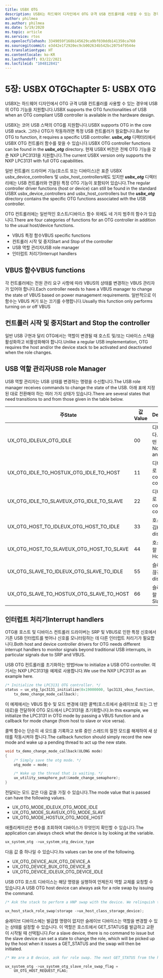 ```yaml
---
title: USBX OTG
description: USBX는 하드웨어 디자인에서 OTG 규격 USB 컨트롤러를 사용할 수 있는 경우에 USB의 OTG 기능을 지원합니다.
author: philmea
ms.author: philmea
ms.date: 5/19/2020
ms.topic: article
ms.service: rtos
ms.openlocfilehash: 3349059f168b145629ca9bf030ddb141350ca760
ms.sourcegitcommit: e3d42e1f2920ec9cb002634b542bc20754f9544e
ms.translationtype: HT
ms.contentlocale: ko-KR
ms.lasthandoff: 03/22/2021
ms.locfileid: "104812841"
---
```

# <a name="chapter-5-usbx-otg"></a><span data-ttu-id="3f1b9-103">5장: USBX OTG</span><span class="sxs-lookup"><span data-stu-id="3f1b9-103">Chapter 5: USBX OTG</span></span>

<span data-ttu-id="3f1b9-104">USBX는 하드웨어 디자인에서 OTG 규격 USB 컨트롤러를 사용할 수 있는 경우에 USB의 OTG 기능을 지원합니다.</span><span class="sxs-lookup"><span data-stu-id="3f1b9-104">USBX supports the OTG functionalities of USB when an OTG compliant USB controller is available in the hardware design.</span></span>

<span data-ttu-id="3f1b9-105">USBX는 코어 USB 스택의 OTG를 지원합니다.</span><span class="sxs-lookup"><span data-stu-id="3f1b9-105">USBX supports OTG in the core USB stack.</span></span> <span data-ttu-id="3f1b9-106">그러나 OTG가 작동하려면 특정 USB 컨트롤러가 필요합니다.</span><span class="sxs-lookup"><span data-stu-id="3f1b9-106">But for OTG to function, it requires a specific USB controller.</span></span> <span data-ttu-id="3f1b9-107">***usbx_otg*** 디렉터리에서 USBX OTG 컨트롤러 함수를 찾을 수 있습니다.</span><span class="sxs-lookup"><span data-stu-id="3f1b9-107">USBX OTG controller functions can be found in the ***usbx_otg*** directory.</span></span> <span data-ttu-id="3f1b9-108">현재 USBX 버전은 전체 OTG 기능을 갖춘 NXP LPC3131을 지원합니다.</span><span class="sxs-lookup"><span data-stu-id="3f1b9-108">The current USBX version only supports the NXP LPC3131 with full OTG capabilities.</span></span>

<span data-ttu-id="3f1b9-109">일반 컨트롤러 드라이버 기능(호스트 또는 디바이스)은 표준 USBX usbx_device_controllers 및 usbx_host_controllers에도 있지만 ***usbx_otg*** 디렉터리에는 USB 컨트롤러와 연결된 특정 OTG 기능이 포함되어 있습니다.</span><span class="sxs-lookup"><span data-stu-id="3f1b9-109">The regular controller driver functions (host or device) can still be found in the standard USBX usbx_device_controllers and usbx_host_controllers but the ***usbx_otg*** directory contains the specific OTG functions associated with the USB controller.</span></span>

<span data-ttu-id="3f1b9-110">OTG 컨트롤러에는 일반적인 호스트/디바이스 함수 외에도 네 가지 범주의 함수가 있습니다.</span><span class="sxs-lookup"><span data-stu-id="3f1b9-110">There are four categories of functions for an OTG controller in addition to the usual host/device functions.</span></span>

- <span data-ttu-id="3f1b9-111">VBUS 특정 함수</span><span class="sxs-lookup"><span data-stu-id="3f1b9-111">VBUS specific functions</span></span>
- <span data-ttu-id="3f1b9-112">컨트롤러 시작 및 중지</span><span class="sxs-lookup"><span data-stu-id="3f1b9-112">Start and Stop of the controller</span></span>
- <span data-ttu-id="3f1b9-113">USB 역할 관리자</span><span class="sxs-lookup"><span data-stu-id="3f1b9-113">USB role manager</span></span>
- <span data-ttu-id="3f1b9-114">인터럽트 처리기</span><span class="sxs-lookup"><span data-stu-id="3f1b9-114">Interrupt handlers</span></span>

## <a name="vbus-functions"></a><span data-ttu-id="3f1b9-115">VBUS 함수</span><span class="sxs-lookup"><span data-stu-id="3f1b9-115">VBUS functions</span></span>

<span data-ttu-id="3f1b9-116">각 컨트롤러에는 전원 관리 요구 사항에 따라 VBUS의 상태를 변경하는 VBUS 관리자가 있어야 합니다.</span><span class="sxs-lookup"><span data-stu-id="3f1b9-116">Each controller needs to have a VBUS manager to change the state of VBUS based on power management requirements.</span></span> <span data-ttu-id="3f1b9-117">일반적으로 이 함수는 VBUS 켜기 또는 끄기를 수행합니다.</span><span class="sxs-lookup"><span data-stu-id="3f1b9-117">Usually this function only performs turning on or off VBUS</span></span>

## <a name="start-and-stop-the-controller"></a><span data-ttu-id="3f1b9-118">컨트롤러 시작 및 중지</span><span class="sxs-lookup"><span data-stu-id="3f1b9-118">Start and Stop the controller</span></span>

<span data-ttu-id="3f1b9-119">일반 USB 구현과 달리 OTG에서는 역할이 변경될 때 호스트 및/또는 디바이스 스택을 활성화하고 비활성화해야 합니다.</span><span class="sxs-lookup"><span data-stu-id="3f1b9-119">Unlike a regular USB implementation, OTG requires the host and/or the device stack to be activated and deactivated when the role changes.</span></span>

## <a name="usb-role-manager"></a><span data-ttu-id="3f1b9-120">USB 역할 관리자</span><span class="sxs-lookup"><span data-stu-id="3f1b9-120">USB role Manager</span></span>

<span data-ttu-id="3f1b9-121">USB 역할 관리자는 USB 상태를 변경하는 명령을 수신합니다.</span><span class="sxs-lookup"><span data-stu-id="3f1b9-121">The USB role manager receives commands to change the state of the USB.</span></span> <span data-ttu-id="3f1b9-122">아래 표에 지정된 대로 전환해야 하는 여러 가지 상태가 있습니다.</span><span class="sxs-lookup"><span data-stu-id="3f1b9-122">There are several states that need transitions to and from those given in the table below.</span></span>

| <span data-ttu-id="3f1b9-123">주</span><span class="sxs-lookup"><span data-stu-id="3f1b9-123">State</span></span>                    | <span data-ttu-id="3f1b9-124">값</span><span class="sxs-lookup"><span data-stu-id="3f1b9-124">Value</span></span> | <span data-ttu-id="3f1b9-125">Description</span><span class="sxs-lookup"><span data-stu-id="3f1b9-125">Description</span></span>                                           |
| ------------------------ | ----- | ----------------------------------------------------- |
| <span data-ttu-id="3f1b9-126">UX_OTG_IDLE</span><span class="sxs-lookup"><span data-stu-id="3f1b9-126">UX_OTG_IDLE</span></span>            | <span data-ttu-id="3f1b9-127">0</span><span class="sxs-lookup"><span data-stu-id="3f1b9-127">0</span></span>     | <span data-ttu-id="3f1b9-128">디바이스가 유휴 상태입니다.</span><span class="sxs-lookup"><span data-stu-id="3f1b9-128">The device is Idle.</span></span> <span data-ttu-id="3f1b9-129">어떤 항목에도 연결되지 않음</span><span class="sxs-lookup"><span data-stu-id="3f1b9-129">Not connected to anything</span></span> |
| <span data-ttu-id="3f1b9-130">UX_OTG_IDLE_TO_HOST</span><span class="sxs-lookup"><span data-stu-id="3f1b9-130">UX_OTG_IDLE_TO_HOST</span></span>  | <span data-ttu-id="3f1b9-131">1</span><span class="sxs-lookup"><span data-stu-id="3f1b9-131">1</span></span>     | <span data-ttu-id="3f1b9-132">디바이스가 A 형식 커넥터로 연결됨</span><span class="sxs-lookup"><span data-stu-id="3f1b9-132">Device is connected with type A connector</span></span>             |
| <span data-ttu-id="3f1b9-133">UX_OTG_IDLE_TO_SLAVE</span><span class="sxs-lookup"><span data-stu-id="3f1b9-133">UX_OTG_IDLE_TO_SLAVE</span></span> | <span data-ttu-id="3f1b9-134">2</span><span class="sxs-lookup"><span data-stu-id="3f1b9-134">2</span></span>     | <span data-ttu-id="3f1b9-135">디바이스가 B 형식 커넥터로 연결됨</span><span class="sxs-lookup"><span data-stu-id="3f1b9-135">Device is connected with type B connector</span></span>             |
| <span data-ttu-id="3f1b9-136">UX_OTG_HOST_TO_IDLE</span><span class="sxs-lookup"><span data-stu-id="3f1b9-136">UX_OTG_HOST_TO_IDLE</span></span>  | <span data-ttu-id="3f1b9-137">3</span><span class="sxs-lookup"><span data-stu-id="3f1b9-137">3</span></span>     | <span data-ttu-id="3f1b9-138">호스트 디바이스의 연결 끊김</span><span class="sxs-lookup"><span data-stu-id="3f1b9-138">Host device got disconnected</span></span>                          |
| <span data-ttu-id="3f1b9-139">UX_OTG_HOST_TO_SLAVE</span><span class="sxs-lookup"><span data-stu-id="3f1b9-139">UX_OTG_HOST_TO_SLAVE</span></span> | <span data-ttu-id="3f1b9-140">4</span><span class="sxs-lookup"><span data-stu-id="3f1b9-140">4</span></span>     | <span data-ttu-id="3f1b9-141">호스트에서 슬레이브로 역할 전환</span><span class="sxs-lookup"><span data-stu-id="3f1b9-141">Role swap from Host to Slave</span></span>                          |
| <span data-ttu-id="3f1b9-142">UX_OTG_SLAVE_TO_IDLE</span><span class="sxs-lookup"><span data-stu-id="3f1b9-142">UX_OTG_SLAVE_TO_IDLE</span></span> | <span data-ttu-id="3f1b9-143">5</span><span class="sxs-lookup"><span data-stu-id="3f1b9-143">5</span></span>     | <span data-ttu-id="3f1b9-144">슬레이브 디바이스의 연결 끊김</span><span class="sxs-lookup"><span data-stu-id="3f1b9-144">Slave device is disconnected</span></span>                          |
| <span data-ttu-id="3f1b9-145">UX_OTG_SLAVE_TO_HOST</span><span class="sxs-lookup"><span data-stu-id="3f1b9-145">UX_OTG_SLAVE_TO_HOST</span></span> | <span data-ttu-id="3f1b9-146">6</span><span class="sxs-lookup"><span data-stu-id="3f1b9-146">6</span></span>     | <span data-ttu-id="3f1b9-147">슬레이브에서 호스트로 역할 전환</span><span class="sxs-lookup"><span data-stu-id="3f1b9-147">Role swap from Slave to Host</span></span>                          |

## <a name="interrupt-handlers"></a><span data-ttu-id="3f1b9-148">인터럽트 처리기</span><span class="sxs-lookup"><span data-stu-id="3f1b9-148">Interrupt handlers</span></span>

<span data-ttu-id="3f1b9-149">OTG용 호스트 및 디바이스 컨트롤러 드라이버는 SRP 및 VBUS로 인한 특정 신호에서 기존 USB 인터럽트를 벗어나 신호를 모니터링하는 데 다른 인터럽트 처리기가 필요합니다.</span><span class="sxs-lookup"><span data-stu-id="3f1b9-149">Both host and device controller drivers for OTG needs different interrupt handlers to monitor signals beyond traditional USB interrupts, in particular signals due to SRP and VBUS.</span></span>

<span data-ttu-id="3f1b9-150">USB OTG 컨트롤러를 초기화하는 방법</span><span class="sxs-lookup"><span data-stu-id="3f1b9-150">How to initialize a USB OTG controller.</span></span> <span data-ttu-id="3f1b9-151">여기서는 NXP LPC3131을 예제로 사용합니다.</span><span class="sxs-lookup"><span data-stu-id="3f1b9-151">We use the NXP LPC3131 as an example here.</span></span>

```C
/* Initialize the LPC3131 OTG controller. */
status = ux_otg_lpc3131_initialize(0x19000000, lpc3131_vbus_function,
    tx_demo_change_mode_callback);
```

<span data-ttu-id="3f1b9-152">이 예제에서는 VBUS 함수 및 모드 변경에 대한 콜백(호스트에서 슬레이브로 또는 그 반대로)을 전달하여 OTG 모드에서 LPC3131을 초기화합니다.</span><span class="sxs-lookup"><span data-stu-id="3f1b9-152">In this example, we initialize the LPC3131 in OTG mode by passing a VBUS function and a callback for mode change (from host to slave or vice versa).</span></span>

<span data-ttu-id="3f1b9-153">콜백 함수는 단순히 새 모드를 기록하고 보류 중인 스레드의 절전 모드를 해제하여 새 상태를 작동시켜야 합니다.</span><span class="sxs-lookup"><span data-stu-id="3f1b9-153">The callback function should simply record the new mode and wake up a pending thread to act up the new state.</span></span>

```C
void tx_demo_change_mode_callback(ULONG mode)
{
    /* Simply save the otg mode. */
    otg_mode = mode;

    /* Wake up the thread that is waiting. */
    ux_utility_semaphore_put(&mode_change_semaphore);
}
```

<span data-ttu-id="3f1b9-154">전달되는 모드 값은 다음 값을 가질 수 있습니다.</span><span class="sxs-lookup"><span data-stu-id="3f1b9-154">The mode value that is passed can have the following values.</span></span>

- <span data-ttu-id="3f1b9-155">UX_OTG_MODE_IDLE</span><span class="sxs-lookup"><span data-stu-id="3f1b9-155">UX_OTG_MODE_IDLE</span></span>
- <span data-ttu-id="3f1b9-156">UX_OTG_MODE_SLAVE</span><span class="sxs-lookup"><span data-stu-id="3f1b9-156">UX_OTG_MODE_SLAVE</span></span>
- <span data-ttu-id="3f1b9-157">UX_OTG_MODE_HOST</span><span class="sxs-lookup"><span data-stu-id="3f1b9-157">UX_OTG_MODE_HOST</span></span>

<span data-ttu-id="3f1b9-158">애플리케이션은 변수를 조회하여 디바이스가 무엇인지 확인할 수 있습니다.</span><span class="sxs-lookup"><span data-stu-id="3f1b9-158">The application can always check what the device is by looking at the variable.</span></span>

```C
ux_system_otg ->ux_system_otg_device_type
```

<span data-ttu-id="3f1b9-159">다음 값 중 하나일 수 있습니다.</span><span class="sxs-lookup"><span data-stu-id="3f1b9-159">Its values can be one of the following.</span></span>

- <span data-ttu-id="3f1b9-160">UX_OTG_DEVICE_A</span><span class="sxs-lookup"><span data-stu-id="3f1b9-160">UX_OTG_DEVICE_A</span></span>
- <span data-ttu-id="3f1b9-161">UX_OTG_DEVICE_B</span><span class="sxs-lookup"><span data-stu-id="3f1b9-161">UX_OTG_DEVICE_B</span></span>
- <span data-ttu-id="3f1b9-162">UX_OTG_DEVICE_IDLE</span><span class="sxs-lookup"><span data-stu-id="3f1b9-162">UX_OTG_DEVICE_IDLE</span></span>

<span data-ttu-id="3f1b9-163">USB OTG 호스트 디바이스는 해당 명령을 실행하여 언제든지 역할 교체를 요청할 수 있습니다.</span><span class="sxs-lookup"><span data-stu-id="3f1b9-163">A USB OTG host device can always ask for a role swap by issuing the command.</span></span>

```C
/* Ask the stack to perform a HNP swap with the device. We relinquish the host role to A device. */

ux_host_stack_role_swap(storage ->ux_host_class_storage_device);
```

<span data-ttu-id="3f1b9-164">슬레이브 디바이스에는 발급할 명령이 없지만 슬레이브 디바이스는 역할을 변경할 수 있는 상태를 설정할 수 있습니다. 이 역할은 호스트에서 GET_STATUS를 발급하고 교환이 시작될 때 선택됩니다.</span><span class="sxs-lookup"><span data-stu-id="3f1b9-164">For a slave device, there is no command to issue but the slave device can set a state to change the role, which will be picked up by the host when it issues a GET_STATUS and the swap will then be initiated.</span></span>

```C
/* We are a B device, ask for role swap. The next GET_STATUS from the host will get the status change and do the HNP. */

ux_system_otg ->ux_system_otg_slave_role_swap_flag =
    UX_OTG_HOST_REQUEST_FLAG;
```
